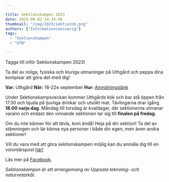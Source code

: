 ```yaml
---

title: Sektionskampen 2023
date: 2023-09-02 14:19:49
thumbnail: "/img/2023/sektionsk.png"
authors: ["Informationsansvarig"]
tags: 
  - "Sektionskampen"
  - "UTN"

---
```

Tagga till inför Sektionskampen 2023! 

Ta del av roliga, fysiska och kluriga utmaningar på Uthgård och peppa dina kompisar att göra det med dig!  

**Var:** Uthgård
**När:** 18-22e september
**Hur:** [Anmälningslänk](https://forms.gle/59nERZWaDsAiis79A)

Under Sektionskampsveckan kommer Uthgårds kök och bar stå öppen från 17.30 och bjuda på ljuvliga drinkar och utsökt mat. Tävlingarna drar igång **18.00 varje dag**.  Måndag till torsdag är kvaldagar, där sektionerna utmanar varann och endast den vinnande sektionen tar sig till **finalen på fredag**. 

Om du inte känner för att tävla, kom ändå! Heja på din sektion! Ta del av stämningen och lär känna nya personer i både din egen, men även andra sektioner!

Vill du vara med att göra sektionskampen möjlig kan du anmäla dig till en volontärspost [här!](https://forms.gle/mgBVVN7n7oX5iBAa6)

Läs mer på [Facebook](https://fb.me/e/4KPza9vdt).

*Sektionskampen är ett arrangemang av Uppsala teknolog- och naturvetarkår.*